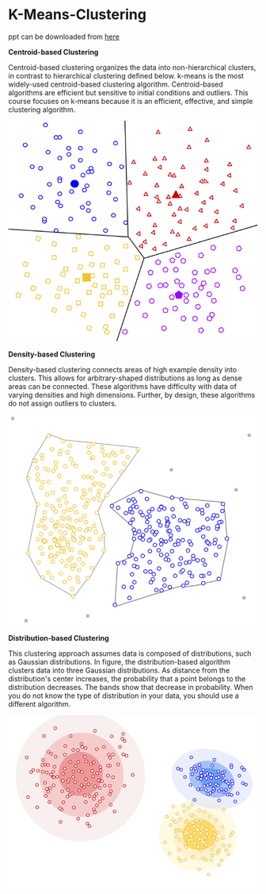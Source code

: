# K-Means-Clustering

ppt can be downloaded from [here](https://www.slideshare.net/JidhuMohanM/kmeans-clustering-252722738)

**Centroid-based Clustering**

Centroid-based clustering organizes the data into non-hierarchical clusters, in contrast to hierarchical clustering defined below. k-means is the most widely-used centroid-based clustering algorithm. Centroid-based algorithms are efficient but sensitive to initial conditions and outliers. This course focuses on k-means because it is an efficient, effective, and simple clustering algorithm.

<img src="pics/1.svg">

**Density-based Clustering**

Density-based clustering connects areas of high example density into clusters. This allows for arbitrary-shaped distributions as long as dense areas can be connected. These algorithms have difficulty with data of varying densities and high dimensions. Further, by design, these algorithms do not assign outliers to clusters.

<img src="pics/2.svg">

**Distribution-based Clustering**

This clustering approach assumes data is composed of distributions, such as Gaussian distributions. In figure, the distribution-based algorithm clusters data into three Gaussian distributions. As distance from the distribution's center increases, the probability that a point belongs to the distribution decreases. The bands show that decrease in probability. When you do not know the type of distribution in your data, you should use a different algorithm.

<img src="pics/3.svg">

